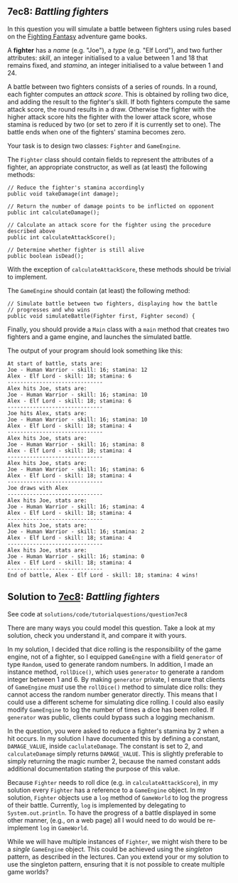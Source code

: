 
## 7ec8: *Battling fighters*

In this question you will simulate a battle between fighters
using rules based on the [Fighting Fantasy](https://en.wikipedia.org/wiki/Fighting_Fantasy) adventure game books.

A **fighter** has a *name* (e.g. "Joe"), a *type* (e.g. "Elf Lord"), and
two further attributes: *skill*, an integer initialised to a value between 1 and 18 that remains fixed, and *stamina*, an integer
initialised to a value between 1 and 24.

A battle between two fighters consists of a series of rounds.  In a round, each fighter computes an *attack score*.  This
is obtained by rolling two dice, and adding the result to the fighter's skill.  If both fighters compute the same attack
score, the round results in a draw.  Otherwise the fighter with the higher attack score hits the fighter with the lower
attack score, whose stamina is reduced by two (or set to zero if it is currently set to one).  The battle ends when
one of the fighters' stamina becomes zero.

Your task is to design two classes: `Fighter` and `GameEngine`.

The
`Fighter` class should contain fields to represent the attributes of a fighter, an appropriate constructor, as well as (at least)
the following
methods:

```
// Reduce the fighter's stamina accordingly
public void takeDamage(int damage);

// Return the number of damage points to be inflicted on opponent
public int calculateDamage();

// Calculate an attack score for the fighter using the procedure described above
public int calculateAttackScore();

// Determine whether fighter is still alive
public boolean isDead();
```

With the exception of `calculateAttackScore`, these methods should be
trivial to implement.

The `GameEngine` should contain (at least) the following method:

```
// Simulate battle between two fighters, displaying how the battle
// progresses and who wins
public void simulateBattle(Fighter first, Fighter second) {
```

Finally, you should provide a `Main` class with a `main` method
that creates two fighters and a game engine, and launches the simulated battle.

The output of your program should look something like this:

```
At start of battle, stats are:
Joe - Human Warrior - skill: 16; stamina: 12
Alex - Elf Lord - skill: 18; stamina: 6
------------------------------
Alex hits Joe, stats are:
Joe - Human Warrior - skill: 16; stamina: 10
Alex - Elf Lord - skill: 18; stamina: 6
------------------------------
Joe hits Alex, stats are:
Joe - Human Warrior - skill: 16; stamina: 10
Alex - Elf Lord - skill: 18; stamina: 4
------------------------------
Alex hits Joe, stats are:
Joe - Human Warrior - skill: 16; stamina: 8
Alex - Elf Lord - skill: 18; stamina: 4
------------------------------
Alex hits Joe, stats are:
Joe - Human Warrior - skill: 16; stamina: 6
Alex - Elf Lord - skill: 18; stamina: 4
------------------------------
Joe draws with Alex
------------------------------
Alex hits Joe, stats are:
Joe - Human Warrior - skill: 16; stamina: 4
Alex - Elf Lord - skill: 18; stamina: 4
------------------------------
Alex hits Joe, stats are:
Joe - Human Warrior - skill: 16; stamina: 2
Alex - Elf Lord - skill: 18; stamina: 4
------------------------------
Alex hits Joe, stats are:
Joe - Human Warrior - skill: 16; stamina: 0
Alex - Elf Lord - skill: 18; stamina: 4
------------------------------
End of battle, Alex - Elf Lord - skill: 18; stamina: 4 wins!
```

## Solution to [7ec8](../questions/7ec8): *Battling fighters*

See code at `solutions/code/tutorialquestions/question7ec8`

There are many ways you could model this question.
Take a look at my solution, check you understand it, and compare it with yours.

In my solution, I decided that dice rolling is the responsibility of the game engine,
not of a fighter, so I equipped `GameEngine` with a field `generator` of type `Random`,
used to generate random numbers.  In addition, I made an instance method, `rollDice()`, which uses
`generator` to generate a random integer between 1 and 6.
By making `generator` private, I ensure that clients of `GameEngine` *must*
use the `rollDice()` method to simulate dice rolls: they cannot access the random number
generator directly.  This means that I could use a different scheme for simulating dice rolling.
I could also easily modify `GameEngine` to log the number of times a dice has been rolled.
If `generator` was public, clients could bypass such a logging mechanism.

In the question, you were asked to reduce a fighter's stamina by 2 when a hit occurs.  In my
solution I have documented this by defining a constant, `DAMAGE_VALUE`, inside
`caclulateDamage`.  The constant is set to 2, and `calculateDamage` simply
returns `DAMAGE_VALUE`.  This is slightly preferable to simply returning the magic
number 2, because the named constant adds additional documentation stating the purpose of this
value.

Because `Fighter` needs to roll dice (e.g. in `calculateAttackScore`),
in my solution every `Fighter` has a reference to a `GameEngine` object.
In my solution, `Fighter` objects use a `log` method of `GameWorld`
to log the progress of their battle.  Currently, `log` is implemented by delegating
to `System.out.println`.  To have the progress of a battle displayed in some other manner,
(e.g., on a web page) all I would need to do would be re-implement `log` in `GameWorld`.

While we will have multiple instances of `Fighter`, we might wish there to be a
*single* `GameEngine` object.  This could be achieved using the *singleton*
pattern, as described in the lectures.  Can you extend your or my solution to use the singleton
pattern, ensuring that it is not possible to create multiple game worlds?